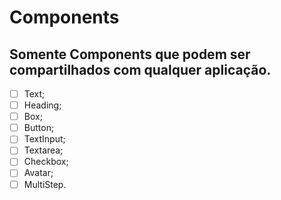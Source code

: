 # Components
## Somente Components que podem ser compartilhados com qualquer aplicação.

- [ ] Text;
- [ ] Heading;
- [ ] Box;
- [ ] Button;
- [ ] TextInput;
- [ ] Textarea;
- [ ] Checkbox;
- [ ] Avatar;
- [ ] MultiStep.